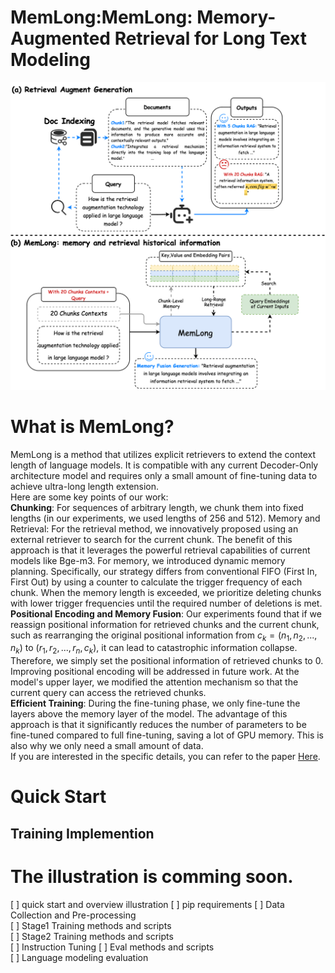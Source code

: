 # MemLong:MemLong: Memory-Augmented Retrieval for Long Text Modeling
![overview](./asset/illustration.png)
# What is MemLong?
MemLong is a method that utilizes explicit retrievers to extend the context length of language models. It is compatible with any current Decoder-Only architecture model and requires only a small amount of fine-tuning data to achieve ultra-long length extension.   
Here are some key points of our work:  
**Chunking**: For sequences of arbitrary length, we chunk them into fixed lengths (in our experiments, we used lengths of 256 and 512).
Memory and Retrieval: For the retrieval method, we innovatively proposed using an external retriever to search for the current chunk. The benefit of this approach is that it leverages the powerful retrieval capabilities of current models like Bge-m3. For memory, we introduced dynamic memory planning. Specifically, our strategy differs from conventional FIFO (First In, First Out) by using a counter to calculate the trigger frequency of each chunk. When the memory length is exceeded, we prioritize deleting chunks with lower trigger frequencies until the required number of deletions is met.   
**Positional Encoding and Memory Fusion**: Our experiments found that if we reassign positional information for retrieved chunks and the current chunk, such as rearranging the original positional information from $c_k=(n_1,n_2,...,n_k)$ to $(r_1,r_2,...,r_n,c_k)$, it can lead to catastrophic information collapse. Therefore, we simply set the positional information of retrieved chunks to 0. Improving positional encoding will be addressed in future work. At the model's upper layer, we modified the attention mechanism so that the current query can access the retrieved chunks.   
**Efficient Training**: During the fine-tuning phase, we only fine-tune the layers above the memory layer of the model. The advantage of this approach is that it significantly reduces the number of parameters to be fine-tuned compared to full fine-tuning, saving a lot of GPU memory. This is also why we only need a small amount of data.   
If you are interested in the specific details, you can refer to the paper [Here](https://arxiv.org/pdf/2408.16967).
# Quick Start
## Training Implemention



# The illustration is comming soon.
[ ] quick start and overview illustration
[ ] pip requirements
[ ] Data Collection and Pre-processing   
[ ] Stage1 Training methods and scripts  
[ ] Stage2 Training methods and scripts  
[ ] Instruction Tuning
[ ] Eval methods and scripts  
[ ] Language modeling evaluation   


